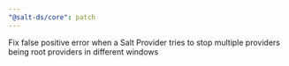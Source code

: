 ```yaml
---
"@salt-ds/core": patch
---
```


Fix false positive error when a Salt Provider tries to stop multiple providers being root providers in different windows
